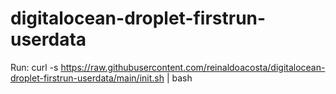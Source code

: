# digitalocean-droplet-firstrun-userdata
Run:
curl -s https://raw.githubusercontent.com/reinaldoacosta/digitalocean-droplet-firstrun-userdata/main/init.sh | bash
